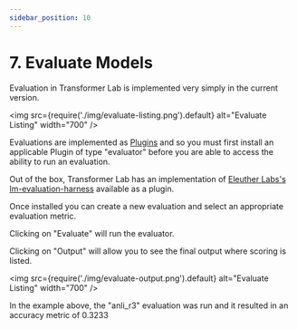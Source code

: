 ```yaml
---
sidebar_position: 10
---
```


# 7. Evaluate Models

Evaluation in Transformer Lab is implemented very simply in the current version.

<img src={require('./img/evaluate-listing.png').default} alt="Evaluate Listing" width="700" />

Evaluations are implemented as [Plugins](../advanced/plugins.md) and so you must first install an applicable Plugin of type "evaluator" before you are able to access the ability to run an evaluation.

Out of the box, Transformer Lab has an implementation of [Eleuther Labs's lm-evaluation-harness](https://github.com/EleutherAI/lm-evaluation-harness) available as a plugin.

Once installed you can create a new evaluation and select an appropriate evaluation metric.

Clicking on "Evaluate" will run the evaluator.

Clicking on "Output" will allow you to see the final output where scoring is listed.

<img src={require('./img/evaluate-output.png').default} alt="Evaluate Listing" width="700" />

In the example above, the "anli_r3" evaluation was run and it resulted in an accuracy metric of 0.3233
